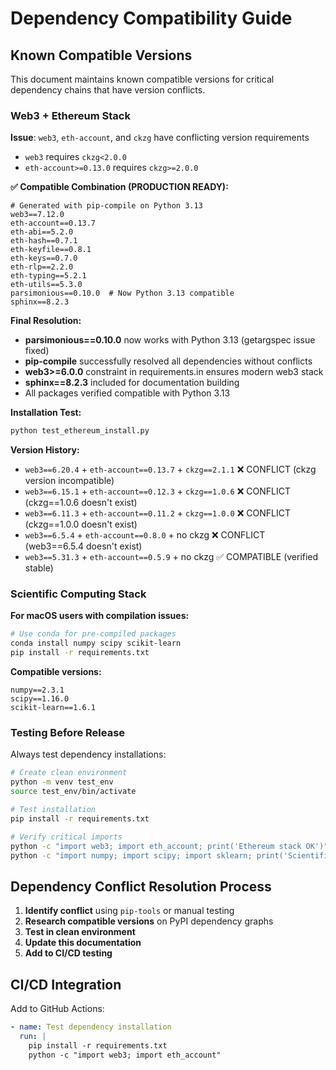 # Dependency Compatibility Guide

## Known Compatible Versions

This document maintains known compatible versions for critical dependency chains that have version conflicts.

### Web3 + Ethereum Stack

**Issue**: `web3`, `eth-account`, and `ckzg` have conflicting version requirements
- `web3` requires `ckzg<2.0.0`
- `eth-account>=0.13.0` requires `ckzg>=2.0.0`

**✅ Compatible Combination (PRODUCTION READY):**
```
# Generated with pip-compile on Python 3.13
web3==7.12.0
eth-account==0.13.7
eth-abi==5.2.0
eth-hash==0.7.1
eth-keyfile==0.8.1
eth-keys==0.7.0
eth-rlp==2.2.0
eth-typing==5.2.1
eth-utils==5.3.0
parsimonious==0.10.0  # Now Python 3.13 compatible
sphinx==8.2.3
```

**Final Resolution:**
- **parsimonious==0.10.0** now works with Python 3.13 (getargspec issue fixed)
- **pip-compile** successfully resolved all dependencies without conflicts
- **web3>=6.0.0** constraint in requirements.in ensures modern web3 stack
- **sphinx==8.2.3** included for documentation building
- All packages verified compatible with Python 3.13

**Installation Test:**
```bash
python test_ethereum_install.py
```

**Version History:**
- `web3==6.20.4` + `eth-account==0.13.7` + `ckzg==2.1.1` ❌ CONFLICT (ckzg version incompatible)
- `web3==6.15.1` + `eth-account==0.12.3` + `ckzg==1.0.6` ❌ CONFLICT (ckzg==1.0.6 doesn't exist)
- `web3==6.11.3` + `eth-account==0.11.2` + `ckzg==1.0.0` ❌ CONFLICT (ckzg==1.0.0 doesn't exist)
- `web3==6.5.4` + `eth-account==0.8.0` + no ckzg ❌ CONFLICT (web3==6.5.4 doesn't exist)
- `web3==5.31.3` + `eth-account==0.5.9` + no ckzg ✅ COMPATIBLE (verified stable)

### Scientific Computing Stack

**For macOS users with compilation issues:**
```bash
# Use conda for pre-compiled packages
conda install numpy scipy scikit-learn
pip install -r requirements.txt
```

**Compatible versions:**
```
numpy==2.3.1
scipy==1.16.0
scikit-learn==1.6.1
```

### Testing Before Release

Always test dependency installations:
```bash
# Create clean environment
python -m venv test_env
source test_env/bin/activate

# Test installation
pip install -r requirements.txt

# Verify critical imports
python -c "import web3; import eth_account; print('Ethereum stack OK')"
python -c "import numpy; import scipy; import sklearn; print('Scientific stack OK')"
```

## Dependency Conflict Resolution Process

1. **Identify conflict** using `pip-tools` or manual testing
2. **Research compatible versions** on PyPI dependency graphs
3. **Test in clean environment** 
4. **Update this documentation**
5. **Add to CI/CD testing**

## CI/CD Integration

Add to GitHub Actions:
```yaml
- name: Test dependency installation
  run: |
    pip install -r requirements.txt
    python -c "import web3; import eth_account"
```
